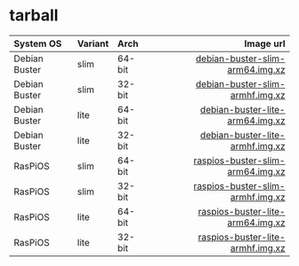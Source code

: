 # tarball


<a id="downloadlinks"></a>System OS | Variant | Arch | Image url
:--- | :--- | :--- | ---:
Debian Buster | slim | 64-bit | [debian-buster-slim-arm64.img.xz](https://github.com/FrangaL/rpi-img-builder/releases/download/v1.0.0/debian-buster-slim-arm64.img.xz)
Debian Buster | slim | 32-bit | [debian-buster-slim-armhf.img.xz](https://github.com/FrangaL/rpi-img-builder/releases/download/v1.0.0/debian-buster-slim-armhf.img.xz)
Debian Buster | lite | 64-bit | [debian-buster-lite-arm64.img.xz](https://github.com/FrangaL/rpi-img-builder/releases/download/v1.0.0/debian-buster-lite-arm64.img.xz)
Debian Buster | lite | 32-bit | [debian-buster-lite-armhf.img.xz](https://github.com/FrangaL/rpi-img-builder/releases/download/v1.0.0/debian-buster-lite-armhf.img.xz)
RasPiOS | slim | 64-bit | [raspios-buster-slim-arm64.img.xz](https://github.com/FrangaL/rpi-img-builder/releases/download/v1.0.0/raspios-buster-slim-arm64.img.xz)
RasPiOS | slim | 32-bit | [raspios-buster-slim-armhf.img.xz](https://github.com/FrangaL/rpi-img-builder/releases/download/v1.0.0/raspios-buster-slim-armhf.img.xz)
RasPiOS | lite | 64-bit | [raspios-buster-lite-arm64.img.xz](https://github.com/FrangaL/rpi-img-builder/releases/download/v1.0.0/raspios-buster-lite-arm64.img.xz)
RasPiOS | lite | 32-bit | [raspios-buster-lite-armhf.img.xz](https://github.com/FrangaL/rpi-img-builder/releases/download/v1.0.0/raspios-buster-lite-armhf.img.xz)
